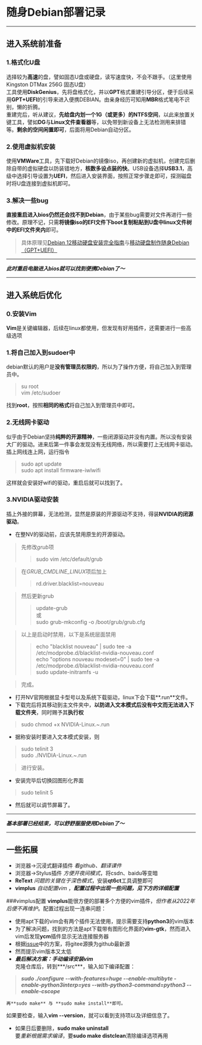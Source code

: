 # 随身Debian部署记录
***
## 进入系统前准备
### 1.格式化U盘
选择较为**高速**的盘，譬如固态U盘或硬盘，读写速度快，不会不跟手。（这里使用Kingston DTMax 256G 固态U盘）  
工具使用**DiskGenius**，先将盘格式化，并以**GPT**格式重建引导分区，便于后续采用**GPT+UEFI**的引导来进入便携DEBIAN。由亲身经历可知用**MBR**格式笔电不识别，懒的折腾。  
重建完后，听从建议，**先给盘内划一个1G（或更多）的NTFS空间**，以此来放置关键工具，譬如**DG**与**Linux文件查看器**等，以免带到新设备上无法检测用来排错等。**剩余的空间闲置即可**，后面将用Debian自动分区。  
### 2.使用虚拟机安装
使用**VMWare**工具，先下载好Debian的镜像iso，再创建新的虚拟机，创建完后删除自带的虚拟硬盘以防装错地方，**核数多设点装的快**。USB设备选择**USB3.1**，高级中选择引导设置为**UEFI**，然后进入安装界面，按照正常步骤走即可，探测磁盘时将U盘连接到虚拟机即可。  
### 3.解决一些bug
**直接重启进入bios仍然还会找不到Debian**，由于某些bug需要对文件再进行一些修改。原理不记，只需**将镜像iso的EFI文件下boot复制粘贴到U盘中linux文件树中的EFI文件夹内**即可。  
>具体原理见[Debian 12移动硬盘安装完全指南](https://blog.csdn.net/mrluo735/article/details/136643692)与[移动硬盘制作随身Debian（GPT+UEFI）](https://blog.csdn.net/Asgard_Hu/article/details/131700377)
  
***
***此时重启电脑进入bios就可以找到便携Debian了～***
***
## 进入系统后优化
### 0.安装Vim
**Vim**是关键编辑器，后续在linux都使用，但发现有好用插件，还需要进行一些高级选项  
### 1.将自己加入到sudoer中
debian默认的用户是**没有管理员权限的**，所以为了操作方便，将自己加入到管理员中。  

>su root  
>vim /etc/sudoer  

找到**root**，按照**相同的格式**将自己加入到管理员中即可。
### 2.无线网卡驱动
似乎由于Debian坚持**纯粹的开源精神**，一些闭源驱动并没有内置。所以没有安装大厂的驱动。进来后第一件事会发现没有无线网络，所以需要打上无线网卡驱动。  
插上网线连上网，运行指令  
>sudo apt update  
>sudo apt install firmware-iwlwifi  

这样就会安装好wifi的驱动，重启后就可以找到了。
### 3.NVIDIA驱动安装
插上外接的屏幕，无法检测，显然是原装的开源驱动不支持，得装**NVIDIA的闭源驱动**。  

+ 在整NV的驱动前，应该先禁用原生的开源驱动。
  
> 先修改*grub*项
>> sudo vim /etc/default/grub  

> 在*GRUB_CMDLINE_LINUX*项后加上  
>> rd.driver.blacklist=nouveau  

> 然后更新grub  
>> update-grub  
>> 或  
>> sudo grub-mkconfig -o /boot/grub/grub.cfg  

> 以上是启动时禁用，以下是系统层面禁用
>> echo "blacklist nouveau" | sudo tee -a /etc/modprobe.d/blacklist-nvidia-nouveau.conf  
>> echo "options nouveau modeset=0" | sudo tee -a /etc/modprobe.d/blacklist-nvidia-nouveau.conf  
>> sudo update-initramfs -u  

> 完成。

+ 打开NV官网根据显卡型号以及系统下载驱动，linux下会下载**.run**文件。  
+ 下载完后将其移动到主文件夹中，**以防进入文本模式后没有中文而无法进入下载文件夹**，同时赐予其**执行权**
> sudo chmod +x NVIDIA-Linux.~.run  

+ 据称安装时要进入文本模式安装，则
> sudo telinit 3  
> sudo ./NVIDIA-Linux.~.run  

> 进行安装。

+ 安装完毕后切换回图形化界面
> sudo telinit 5  
+ 然后就可以调节屏幕了。

***
***基本部署已经结束，可以舒舒服服使用Debian了～***
***

## 一些拓展
+ 浏览器->沉浸式翻译插件 *看github、翻译课件*
+ 浏览器->Stylus插件 *方便开夜间模式*，将csdn、baidu等变暗  
+ **ReText**  *问题的关键在于深色模式*，安装**qt6ct**工具调整即可
+ **vimplus** *自动配置vim* ，***配置过程中出现一些问题，见下方的详细配置***  

###vimplus配置
**vimplus**能很方便的部署多个方便的vim插件，*但作者从2022年后便不再维护*。配置过程出现一连串问题：  

+ 使用apt下载的vim会有两个插件无法使用，提示需要支持**python3**的vim版本  
+ 为了解决问题，找到的方法是apt下载带有图形化界面的**vim-gtk**，然而进入vim后发现**ycm**插件显示无法连接服务器  
+ 根据[issue](https://github.com/chxuan/vimplus/issues/407)中的方案，将gitee源换为github最新源  
+ 然而提示vim版本又太低  
+ ***最后解决方案：手动编译安装vim***  
克隆仓库后，转到***/src***，输入如下编译配置：  
> ***sudo ./configure --with-features=huge --enable-multibyte -enable-python3interp=yes --with-python3-command=python3 --enable-cscope***  

    再**sudo make** 与 **sudo make install**即可。  
如果要检查，输入**vim --version**，就可以看到支持项以及详细信息了。  

+ 如果日后要删除，**sudo make uninstall**  
要*重新根据需求编译*，要**sudo make distclean**清除编译选项再用